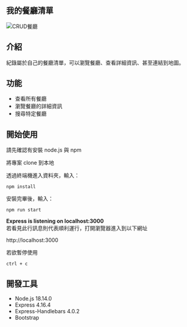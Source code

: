 我的餐廳清單
---
![CRUD餐廳](https://user-images.githubusercontent.com/67455167/236634788-03b0e288-04af-4ec0-a66b-110d6be3c7a1.jpg)


介紹
---
紀錄屬於自己的餐廳清單，可以瀏覽餐廳、查看詳細資訊、甚至連結到地圖。

功能
---
* 查看所有餐廳
* 瀏覽餐廳的詳細資訊
* 搜尋特定餐廳

開始使用
---
請先確認有安裝 node.js 與 npm

將專案 clone 到本地

透過終端機進入資料夾，輸入：
```
npm install
```
安裝完畢後，輸入：
```
npm run start
```

**Express is listening on localhost:3000**  
若看見此行訊息則代表順利運行，打開瀏覽器進入到以下網址

http://localhost:3000

若欲暫停使用
```
ctrl + c
```
開發工具
---
* Node.js 18.14.0
* Express 4.16.4
* Express-Handlebars 4.0.2
* Bootstrap
